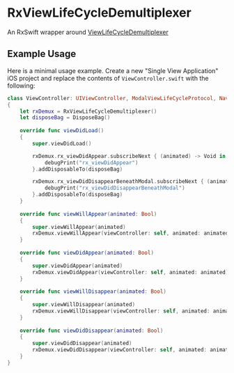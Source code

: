 # RxViewLifeCycleDemultiplexer
An RxSwift wrapper around [ViewLifeCycleDemultiplexer](https://github.com/pepaslabs/ViewLifeCycleDemultiplexer)

## Example Usage

Here is a minimal usage example.  Create a new "Single View Application" iOS project and replace the contents of `ViewController.swift` with the following:

```swift
class ViewController: UIViewController, ModalViewLifeCycleProtocol, NavigationViewLifeCycleProtocol
{
    let rxDemux = RxViewLifeCycleDemultiplexer()
    let disposeBag = DisposeBag()
    
    override func viewDidLoad()
    {
        super.viewDidLoad()

        rxDemux.rx_viewDidAppear.subscribeNext { (animated) -> Void in
            debugPrint("rx_viewDidAppear")
        }.addDisposableTo(disposeBag)

        rxDemux.rx_viewDidDisappearBeneathModal.subscribeNext { (animated) -> Void in
            debugPrint("rx_viewDidDisappearBeneathModal")
        }.addDisposableTo(disposeBag)
    }
    
    override func viewWillAppear(animated: Bool)
    {
        super.viewWillAppear(animated)
        rxDemux.viewWillAppear(viewController: self, animated: animated)
    }
    
    override func viewDidAppear(animated: Bool)
    {
        super.viewDidAppear(animated)
        rxDemux.viewDidAppear(viewController: self, animated: animated)
    }
    
    override func viewWillDisappear(animated: Bool)
    {
        super.viewWillDisappear(animated)
        rxDemux.viewWillDisappear(viewController: self, animated: animated)
    }
    
    override func viewDidDisappear(animated: Bool)
    {
        super.viewDidDisappear(animated)
        rxDemux.viewDidDisappear(viewController: self, animated: animated)
    }
}
```
